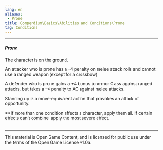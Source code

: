 ```yaml
---
lang: en
aliases:
 - Prone
title: Compendium\Basics\Abilities and Conditions\Prone
tag: Conditions
---
```


---
##### Prone

The character is on the ground. 

An attacker who is prone has a –4 penalty on melee attack rolls and cannot use a ranged weapon (except for a crossbow). 

A defender who is prone gains a +4 bonus to Armor Class against ranged attacks, but takes a –4 penalty to AC against melee attacks.  

Standing up is a move-equivalent action that provokes an attack of opportunity.

**If more than one condition affects a character, apply them all. If certain effects can’t combine, apply the most severe effect.
<br><br>

---

This material is Open Game Content, and is licensed for public use under the terms of the Open Game License v1.0a.
